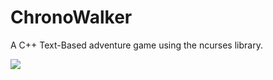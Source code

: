 # ChronoWalker
A C++ Text-Based adventure game using the ncurses library.

<img src="https://i.imgur.com/Z8smFjN.gif" />
